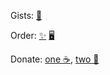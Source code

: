 Gists: [📁](https://gist.github.com/senselessnick)

Order: [✨](https://www.fiverr.com/share/R0Z0pD) [🖥️](https://www.upwork.com/freelancers/~0154ee17fdd4c1fbeb)

Donate: [one ☕](https://www.buymeacoffee.com/senselessname), [two 💸](https://funding.wmtransfer.com/botodel/donate)
